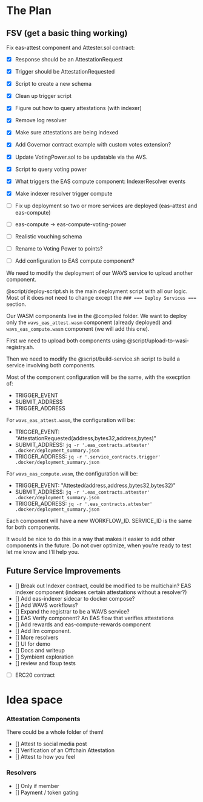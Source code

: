 # The Plan

## FSV (get a basic thing working)
Fix eas-attest component and Attester.sol contract:
- [x] Response should be an AttestationRequest
- [x] Trigger should be AttestationRequested
- [x] Script to create a new schema
- [x] Clean up trigger script
- [x] Figure out how to query attestations (with indexer)
- [x] Remove log resolver
- [x] Make sure attestations are being indexed
- [x] Add Governor contract example with custom votes extension?
- [x] Update VotingPower.sol to be updatable via the AVS.
- [x] Script to query voting power
- [x] What triggers the EAS compute component: IndexerResolver events
- [x] Make indexer resolver trigger compute
- [ ] Fix up deployment so two or more services are deployed (eas-attest and eas-compute)
- [ ] eas-compute -> eas-compute-voting-power
- [ ] Realistic vouching schema
- [ ] Rename to Voting Power to points?
- [ ] Add configuration to EAS compute component?


We need to modify the deployment of our WAVS service to upload another component.

@script/deploy-script.sh is the main deployment script with all our logic. Most of it does not need to change except the `### === Deploy Services ===` section.

Our WASM components live in the @compiled folder. We want to deploy only the `wavs_eas_attest.wasm` component (already deployed) and `wavs_eas_compute.wasm` component (we will add this one).

First we need to upload both components using @script/upload-to-wasi-registry.sh.

Then we need to modify the @script/build-service.sh script to build a service involving both components.

Most of the component configuration will be the same, with the execption of:
- TRIGGER_EVENT
- SUBMIT_ADDRESS
- TRIGGER_ADDRESS

For `wavs_eas_attest.wasm`, the configuration will be:
- TRIGGER_EVENT: "AttestationRequested(address,bytes32,address,bytes)"
- SUBMIT_ADDRESS: `jq -r '.eas_contracts.attester' .docker/deployment_summary.json`
- TRIGGER_ADDRESS: `jq -r '.service_contracts.trigger' .docker/deployment_summary.json`

For `wavs_eas_compute.wasm`, the configuration will be:
- TRIGGER_EVENT: "Attested(address,address,bytes32,bytes32)"
- SUBMIT_ADDRESS: `jq -r '.eas_contracts.attester' .docker/deployment_summary.json`
- TRIGGER_ADDRESS: `jq -r '.eas_contracts.attester' .docker/deployment_summary.json`

Each component will have a new WORKFLOW_ID. SERVICE_ID is the same for both components.

It would be nice to do this in a way that makes it easier to add other components in the future. Do not over optimize, when you're ready to test let me know and I'll help you.


## Future Service Improvements
- [] Break out Indexer contract, could be modified to be multichain? EAS indexer component (indexes certain attestations without a resolver?)
- [] Add eas-indexer sidecar to docker compose?
- [] Add WAVS workflows?
- [] Expand the registrar to be a WAVS service?
- [] EAS Verify component? An EAS flow that verifies attestations
- [] Add rewards and eas-compute-rewards component
- [] Add llm component.
- [] More resolvers
- [] UI for demo
- [] Docs and writeup
- [] Symbient exploration
- [] review and fixup tests
- [ ] ERC20 contract


# Idea space
### Attestation Components
There could be a whole folder of them!

- [] Attest to social media post
- [] Verification of an Offchain Attestation
- [] Attest to how you feel

### Resolvers
- [] Only if member
- [] Payment / token gating
